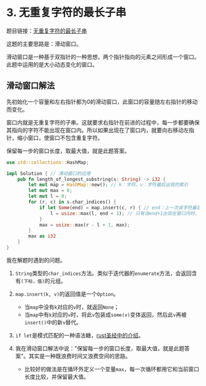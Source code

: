 # 3. 无重复字符的最长子串

题目链接：[无重复字符的最长子串](https://leetcode.cn/problems/longest-substring-without-repeating-characters/)

这题的主要思路是：滑动窗口。

滑动窗口是一种基于双指针的一种思想，两个指针指向的元素之间形成一个窗口。此题中运用的是大小动态变化的窗口。

## 滑动窗口解法

先初始化一个容量和左右指针都为0的滑动窗口，此窗口的容量随左右指针的移动而变化。

窗口内就是无重复字符的子串。这就要求右指针在前进的过程中，每一步都要确保其指向的字符不能出现在窗口内。所以如果出现在了窗口内，就要向右移动左指针，缩小窗口，使窗口不包含重复字符。

保留每一步的窗口长度，取最大值，就是此题答案。

```rust
use std::collections::HashMap;

impl Solution { // 滑动窗口的应用
    pub fn length_of_longest_substring(s: String) -> i32 {
        let mut map = HashMap::new(); // k：字符。v：字符最后出现的索引
        let mut max = 0;
        let mut l = 0;
        for (r, c) in s.char_indices() {
            if let Some(end) = map.insert(c, r) { // end：上一次该字符最后出现的索引
                l = usize::max(l, end + 1); // 只有当end+1出现在窗口内时，滑动窗口的左边界才更新为end+1
            }
            max = usize::max(r - l + 1, max);
        }
        max as i32
    }
}
```

我在解题时遇到的问题。

1. `String`类型的`char_indices`方法。类似于迭代器的`enumerate`方法，会返回含有`(下标，值)`的元组。

2. `map.insert(k, v)`的返回值是一个`Option`。
    - 当`map`中没有`k`对应的`v`时，就返回`None`；
    - 当`map`中有`k`对应的`v`时，将此`v`包装成`some(v)`变体返回，然后此`v`再被`insert()`中的新`v`替代。

3. `if let`是模式匹配的一种语法糖，[rust圣经中的介绍](https://course.rs/basic/match-pattern/match-if-let.html#if-let-%E5%8C%B9%E9%85%8D)。

4. 我在滑动窗口解法中说："保留每一步的窗口长度，取最大值，就是此题答案"。其实是一种既浪费时间又浪费空间的思路。
    - 比较好的做法是在循环外定义一个变量`max`，每一次循环都用它和当前窗口长度比较，并保留最大值。

